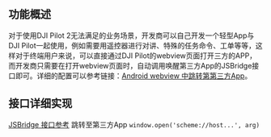 ## 功能概述

对于使用DJI Pilot 2无法满足的业务场景，开发商可以自己开发一个轻型App与DJI Pilot一起使用，例如需要用遥控器进行对讲、特殊的任务命令、工单等等，这样对于终端用户来说，可以直接通过DJI Pilot的webview页面打开三方的APP，而开发商只需要在打开webview页面时，自动调用唤醒第三方App的JSBridge接口即可。详细的配置可以参考链接：[Android webview 中跳转第第三方App](https://developer.aliyun.com/article/595078)。



## 接口详细实现

[JSBridge 接口参考](https://developer.dji.com/doc/cloud-api-tutorial/cn/app-api-reference/jsbridge-api-references.html) 跳转至第三方App  `window.open('scheme://host...', arg)`
